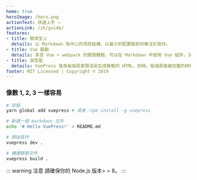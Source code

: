```yaml
---
home: true
heroImage: /hero.png
actionText: 快速上手 →
actionLink: /zh/guide/
features:
- title: 簡潔至上
  details: 以 Markdown 為中心的項目結構，以最少的配置幫助你專注於寫作。
- title: Vue 驅動
  details: 享受 Vue + webpack 的開發體驗，可以在 Markdown 中使用 Vue 組件，又可以使用 Vue 來開發自定義主題。
- title: 高性能
  details: VuePress 會為每個頁面預渲染生成靜態的 HTML，同時，每個頁面被加載的時候，將作為 SPA 運行。
footer: MIT Licensed | Copyright © 2019
---
```


### 像數 1, 2, 3 一樣容易

``` bash
# 安裝
yarn global add vuepress # 或者：npm install -g vuepress

# 新建一個 markdown 文件
echo '# Hello VuePress!' > README.md

# 開始寫作
vuepress dev .

# 構建靜態文件
vuepress build .
```

::: warning 注意
請確保你的 Node.js 版本> = 8。
:::